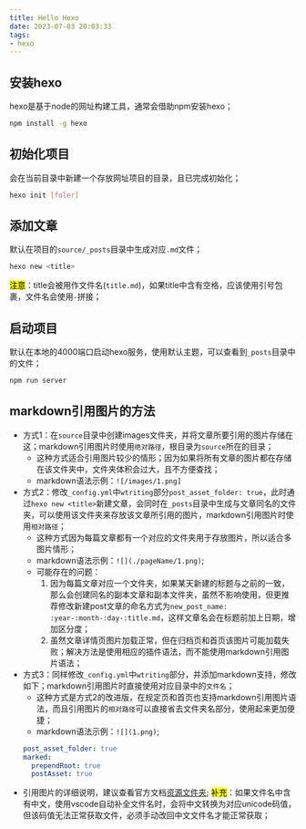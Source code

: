 ```yaml
---
title: Hello Hexo
date: 2023-07-03 20:03:33
tags:
- hexo
---
```

## 安装hexo
hexo是基于node的网址构建工具，通常会借助npm安装hexo；
```bash
npm install -g hexo
```

## 初始化项目
会在当前目录中新建一个存放网址项目的目录，且已完成初始化；
```bash
hexo init [foler]
```

## 添加文章
默认在项目的`source/_posts`目录中生成对应`.md`文件；
```bash
hexo new <title>
```
<mark>注意</mark>：title会被用作文件名(`title.md`)，如果title中含有空格，应该使用引号包裹，文件名会使用`-`拼接；

## 启动项目
默认在本地的4000端口启动hexo服务，使用默认主题，可以查看到`_posts`目录中的文件；
```bash
npm run server
```

## markdown引用图片的方法
- 方式1：在`source`目录中创建images文件夹，并将文章所要引用的图片存储在这；markdown引用图片时使用`绝对路径`，根目录为`source`所在的目录；
  - 这种方式适合引用图片较少的情形；因为如果将所有文章的图片都在存储在该文件夹中，文件夹体积会过大，且不方便查找；
  - markdown语法示例：`![/images/1.png]`
- 方式2：修改`_config.yml`中`wtriting`部分`post_asset_folder: true`，此时通过`hexo new <title>`新建文章，会同时在`_posts`目录中生成与文章同名的文件夹，可以使用该文件夹来存放该文章所引用的图片，markdown引用图片时使用`相对路径`；
  - 这种方式因为每篇文章都有一个对应的文件夹用于存放图片，所以适合多图片情形；
  - markdown语法示例：`![](./pageName/1.png)`;
  - 可能存在的问题：
    1. 因为每篇文章对应一个文件夹，如果某天新建的标题与之前的一致，那么会创建同名的副本文章和副本文件夹，虽然不影响使用，但更推荐修改新建post文章的命名方式为`new_post_name: :year-:month-:day-:title.md`，这样文章名会在标题前加上日期，增加区分度；
    2. 虽然文章详情页图片加载正常，但在归档页和首页该图片可能加载失败；解决方法是使用相应的插件语法，而不能使用markdown引用图片语法；
- 方式3：同样修改`_config.yml`中`wtriting`部分，并添加markdown支持，修改如下；markdown引用图片时直接使用对应目录中的`文件名`；
  - 这种方式是方式2的改进版，在规定页和首页也支持markdown引用图片语法，而且引用图片的`相对路径`可以直接省去文件夹名部分，使用起来更加便捷；
  - markdown语法示例：`![](1.png)`;
  ```yml
  post_asset_folder: true
  marked:
    prependRoot: true
    postAsset: true
  ```
- 引用图片的详细说明，建议查看官方文档[资源文件夹](https://hexo.io/zh-cn/docs/asset-folders);
<mark>补充</mark>：如果文件名中含有中文，使用vscode自动补全文件名时，会将中文转换为对应unicode码值，但该码值无法正常获取文件，必须手动改回中文文件名才能正常获取；
